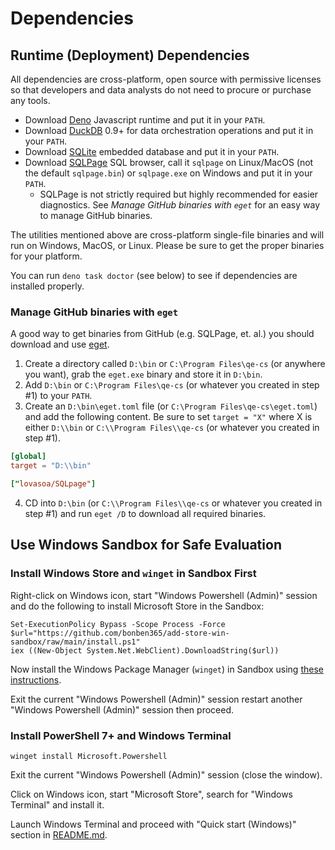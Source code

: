 # Dependencies

## Runtime (Deployment) Dependencies

All dependencies are cross-platform, open source with permissive licenses so
that developers and data analysts do not need to procure or purchase any tools.

- Download
  [Deno](https://docs.deno.com/runtime/manual/getting_started/installation)
  Javascript runtime and put it in your `PATH`.
- Download [DuckDB](https://duckdb.org/docs/installation) 0.9+ for data
  orchestration operations and put it in your `PATH`.
- Download [SQLite](https://www.sqlite.org/download.html) embedded database and
  put it in your `PATH`.
- Download [SQLPage](https://github.com/lovasoa/SQLpage/releases) SQL browser,
  call it `sqlpage` on Linux/MacOS (not the default `sqlpage.bin`) or
  `sqlpage.exe` on Windows and put it in your `PATH`.
  - SQLPage is not strictly required but highly recommended for easier
    diagnostics. See _Manage GitHub binaries with `eget`_ for an easy way to
    manage GitHub binaries.

The utilities mentioned above are cross-platform single-file binaries and will
run on Windows, MacOS, or Linux. Please be sure to get the proper binaries for
your platform.

You can run `deno task doctor` (see below) to see if dependencies are installed
properly.

### Manage GitHub binaries with `eget`

A good way to get binaries from GitHub (e.g. SQLPage, et. al.) you should
download and use [eget](https://github.com/zyedidia/eget/releases).

1. Create a directory called `D:\bin` or `C:\Program Files\qe-cs` (or anywhere
   you want), grab the `eget.exe` binary and store it in `D:\bin`.
2. Add `D:\bin` or `C:\Program Files\qe-cs` (or whatever you created in step #1)
   to your `PATH`.
3. Create an `D:\bin\eget.toml` file (or `C:\Program Files\qe-cs\eget.toml`) and
   add the following content. Be sure to set `target = "X"` where X is either
   `D:\\bin` or `C:\\Program Files\\qe-cs` (or whatever you created in step #1).

```toml
[global]
target = "D:\\bin"    

["lovasoa/SQLpage"]
```

4. CD into `D:\bin` (or `C:\\Program Files\\qe-cs` or whatever you created in
   step #1) and run `eget /D` to download all required binaries.

## Use Windows Sandbox for Safe Evaluation

### Install Windows Store and `winget` in Sandbox First

Right-click on Windows icon, start "Windows Powershell (Admin)" session and do
the following to install Microsoft Store in the Sandbox:

```psh
Set-ExecutionPolicy Bypass -Scope Process -Force
$url="https://github.com/bonben365/add-store-win-sandbox/raw/main/install.ps1"
iex ((New-Object System.Net.WebClient).DownloadString($url))
```

Now install the Windows Package Manager (`winget`) in Sandbox using
[these instructions](https://learn.microsoft.com/en-us/windows/package-manager/winget/#install-winget-on-windows-sandbox).

Exit the current "Windows Powershell (Admin)" session restart another "Windows
Powershell (Admin)" session then proceed.

### Install PowerShell 7+ and Windows Terminal

```psh
winget install Microsoft.Powershell
```

Exit the current "Windows Powershell (Admin)" session (close the window).

Click on Windows icon, start "Microsoft Store", search for "Windows Terminal"
and install it.

Launch Windows Terminal and proceed with "Quick start (Windows)" section in
[README.md](../../README.md).
